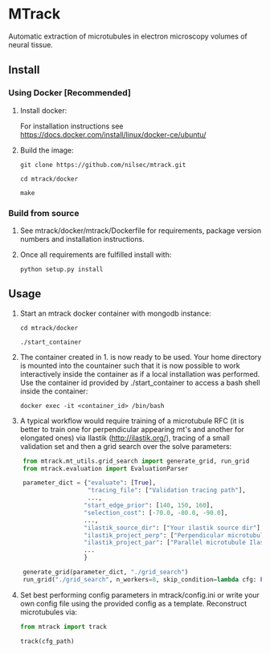 # MTrack

Automatic extraction of microtubules in electron microscopy volumes of neural tissue.

## Install


### Using Docker [Recommended]

1. Install docker: 
    
    For installation instructions see https://docs.docker.com/install/linux/docker-ce/ubuntu/

2. Build the image:
    
    ```    
    git clone https://github.com/nilsec/mtrack.git

    cd mtrack/docker

    make
    ```

### Build from source

1. See mtrack/docker/mtrack/Dockerfile for requirements, package version numbers and installation instructions.

2. Once all requirements are fulfilled install with:
    ```
    python setup.py install
    ```

## Usage
1. Start an mtrack docker container with mongodb instance:

    ```
    cd mtrack/docker

    ./start_container
    ```

2. The container created in 1. is now ready to be used. Your home directory is mounted into the countainer such that it is now possible to work interactively inside the container as if a local installation was performed. Use the container id provided by ./start_container to access a bash shell inside the container:
    
    ```
    docker exec -it <container_id> /bin/bash
    ```

3. A typical workflow would require training of a microtubule RFC (it is better to train one for perpendicular appearing mt's and another for elongated ones) via Ilastik (http://ilastik.org/), tracing of a small validation set and then a grid search over the solve parameters:

```python
    from mtrack.mt_utils.grid_search import generate_grid, run_grid
    from mtrack.evaluation import EvaluationParser

    parameter_dict = {"evaluate": [True],
                      "tracing_file": ["Validation tracing path"],
                      ...,
                     "start_edge_prior": [140, 150, 160],
                     "selection_cost": [-70.0, -80.0, -90.0],
                     ...,
                     "ilastik_source_dir": ["Your ilastik source dir"],
                     "ilastik_project_perp": ["Perpendicular microtubule Ilastic classifier"],
                     "ilastik_project_par": ["Parallel microtubule Ilastic classifier"],
                     ...
                     }

    generate_grid(parameter_dict, "./grid_search")
    run_grid("./grid_search", n_workers=8, skip_condition=lambda cfg: False)
```

4. Set best performing config parameters in mtrack/config.ini or write your own config file using the provided config as a template. Reconstruct microtubules via:
    ```python
    from mtrack import track

    track(cfg_path)
    ```
